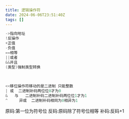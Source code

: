 ```yaml
---
title: 逻辑操作符
date: 2024-06-06T23:51:40Z
tags: []
---
```


```c
->指向地址
!反操作
+正值
-负值
==相等
||或者
&&并且
(类型)强制类型转换
```

‍

```c
<<移位操作符移动的是二进制 只能整数
| 或  二进制补码两位位0才为0
&   与   二进制补码二进制补码两位位1才为1
^     异或  二进制补码相同为0相异为1
```

原码:第一位为符号位
反码:原码除了符号位相等
补码:反码+1
